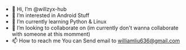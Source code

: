 - 👋 Hi, I’m @willzyx-hub
- 👀 I’m interested in Android Stuff
- 🌱 I’m currently learning Python & Linux
- 💞️ I’m looking to collaborate on (im currently don't wanna collaborate with someone at this momment)
- 📫 How to reach me You can Send email to williamliu636@gmail.com

<!---
willzyx-hub/willzyx-hub is a ✨ special ✨ repository because its `README.md` (this file) appears on your GitHub profile.
You can click the Preview link to take a look at your changes.
--->
